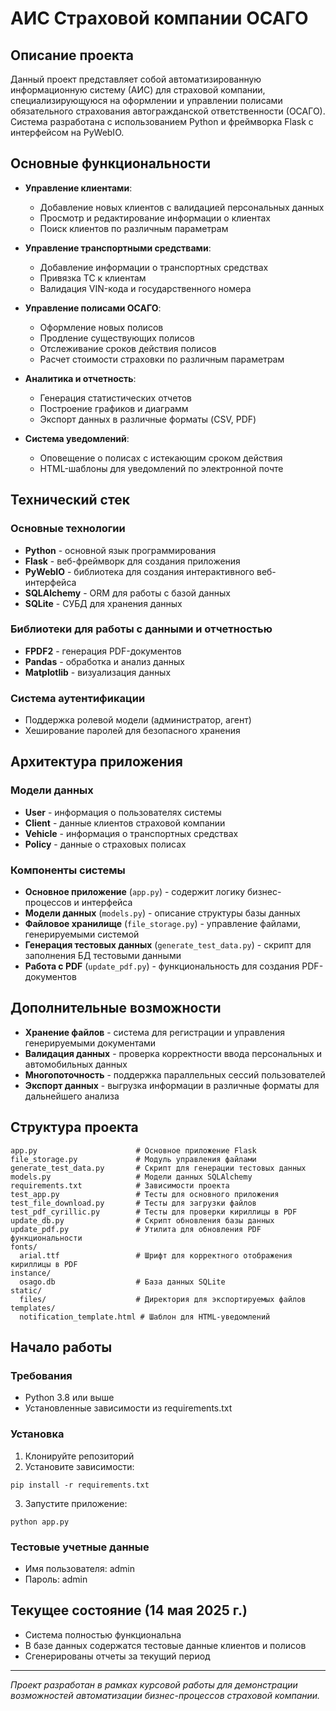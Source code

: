 # АИС Страховой компании ОСАГО

## Описание проекта

Данный проект представляет собой автоматизированную информационную систему (АИС) для страховой компании, специализирующуюся на оформлении и управлении полисами обязательного страхования автогражданской ответственности (ОСАГО). Система разработана с использованием Python и фреймворка Flask с интерфейсом на PyWebIO.

## Основные функциональности

- **Управление клиентами**:
  - Добавление новых клиентов с валидацией персональных данных
  - Просмотр и редактирование информации о клиентах
  - Поиск клиентов по различным параметрам

- **Управление транспортными средствами**:
  - Добавление информации о транспортных средствах
  - Привязка ТС к клиентам
  - Валидация VIN-кода и государственного номера

- **Управление полисами ОСАГО**:
  - Оформление новых полисов
  - Продление существующих полисов
  - Отслеживание сроков действия полисов
  - Расчет стоимости страховки по различным параметрам

- **Аналитика и отчетность**:
  - Генерация статистических отчетов
  - Построение графиков и диаграмм
  - Экспорт данных в различные форматы (CSV, PDF)

- **Система уведомлений**:
  - Оповещение о полисах с истекающим сроком действия
  - HTML-шаблоны для уведомлений по электронной почте

## Технический стек

### Основные технологии
- **Python** - основной язык программирования
- **Flask** - веб-фреймворк для создания приложения
- **PyWebIO** - библиотека для создания интерактивного веб-интерфейса
- **SQLAlchemy** - ORM для работы с базой данных
- **SQLite** - СУБД для хранения данных

### Библиотеки для работы с данными и отчетностью
- **FPDF2** - генерация PDF-документов
- **Pandas** - обработка и анализ данных
- **Matplotlib** - визуализация данных

### Система аутентификации
- Поддержка ролевой модели (администратор, агент)
- Хеширование паролей для безопасного хранения

## Архитектура приложения

### Модели данных
- **User** - информация о пользователях системы
- **Client** - данные клиентов страховой компании
- **Vehicle** - информация о транспортных средствах
- **Policy** - данные о страховых полисах

### Компоненты системы
- **Основное приложение** (`app.py`) - содержит логику бизнес-процессов и интерфейса
- **Модели данных** (`models.py`) - описание структуры базы данных
- **Файловое хранилище** (`file_storage.py`) - управление файлами, генерируемыми системой
- **Генерация тестовых данных** (`generate_test_data.py`) - скрипт для заполнения БД тестовыми данными
- **Работа с PDF** (`update_pdf.py`) - функциональность для создания PDF-документов

## Дополнительные возможности

- **Хранение файлов** - система для регистрации и управления генерируемыми документами
- **Валидация данных** - проверка корректности ввода персональных и автомобильных данных
- **Многопоточность** - поддержка параллельных сессий пользователей
- **Экспорт данных** - выгрузка информации в различные форматы для дальнейшего анализа

## Структура проекта

```
app.py                      # Основное приложение Flask
file_storage.py             # Модуль управления файлами
generate_test_data.py       # Скрипт для генерации тестовых данных
models.py                   # Модели данных SQLAlchemy
requirements.txt            # Зависимости проекта
test_app.py                 # Тесты для основного приложения
test_file_download.py       # Тесты для загрузки файлов
test_pdf_cyrillic.py        # Тесты для проверки кириллицы в PDF
update_db.py                # Скрипт обновления базы данных
update_pdf.py               # Утилита для обновления PDF функциональности
fonts/
  arial.ttf                 # Шрифт для корректного отображения кириллицы в PDF
instance/
  osago.db                  # База данных SQLite
static/
  files/                    # Директория для экспортируемых файлов
templates/
  notification_template.html # Шаблон для HTML-уведомлений
```

## Начало работы

### Требования
- Python 3.8 или выше
- Установленные зависимости из requirements.txt

### Установка
1. Клонируйте репозиторий
2. Установите зависимости:
```
pip install -r requirements.txt
```
3. Запустите приложение:
```
python app.py
```

### Тестовые учетные данные
- Имя пользователя: admin
- Пароль: admin

## Текущее состояние (14 мая 2025 г.)
- Система полностью функциональна
- В базе данных содержатся тестовые данные клиентов и полисов
- Сгенерированы отчеты за текущий период

---

*Проект разработан в рамках курсовой работы для демонстрации возможностей автоматизации бизнес-процессов страховой компании.*
